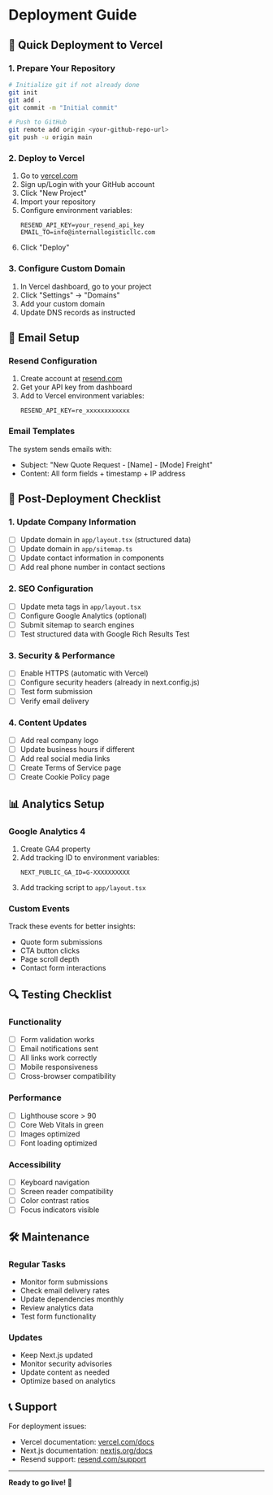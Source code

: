 # Deployment Guide

## 🚀 Quick Deployment to Vercel

### 1. Prepare Your Repository
```bash
# Initialize git if not already done
git init
git add .
git commit -m "Initial commit"

# Push to GitHub
git remote add origin <your-github-repo-url>
git push -u origin main
```

### 2. Deploy to Vercel
1. Go to [vercel.com](https://vercel.com)
2. Sign up/Login with your GitHub account
3. Click "New Project"
4. Import your repository
5. Configure environment variables:
   ```
   RESEND_API_KEY=your_resend_api_key
   EMAIL_TO=info@internallogisticllc.com
   ```
6. Click "Deploy"

### 3. Configure Custom Domain
1. In Vercel dashboard, go to your project
2. Click "Settings" → "Domains"
3. Add your custom domain
4. Update DNS records as instructed

## 📧 Email Setup

### Resend Configuration
1. Create account at [resend.com](https://resend.com)
2. Get your API key from dashboard
3. Add to Vercel environment variables:
   ```
   RESEND_API_KEY=re_xxxxxxxxxxxx
   ```

### Email Templates
The system sends emails with:
- Subject: "New Quote Request - [Name] - [Mode] Freight"
- Content: All form fields + timestamp + IP address

## 🔧 Post-Deployment Checklist

### 1. Update Company Information
- [ ] Update domain in `app/layout.tsx` (structured data)
- [ ] Update domain in `app/sitemap.ts`
- [ ] Update contact information in components
- [ ] Add real phone number in contact sections

### 2. SEO Configuration
- [ ] Update meta tags in `app/layout.tsx`
- [ ] Configure Google Analytics (optional)
- [ ] Submit sitemap to search engines
- [ ] Test structured data with Google Rich Results Test

### 3. Security & Performance
- [ ] Enable HTTPS (automatic with Vercel)
- [ ] Configure security headers (already in next.config.js)
- [ ] Test form submission
- [ ] Verify email delivery

### 4. Content Updates
- [ ] Add real company logo
- [ ] Update business hours if different
- [ ] Add real social media links
- [ ] Create Terms of Service page
- [ ] Create Cookie Policy page

## 📊 Analytics Setup

### Google Analytics 4
1. Create GA4 property
2. Add tracking ID to environment variables:
   ```
   NEXT_PUBLIC_GA_ID=G-XXXXXXXXXX
   ```
3. Add tracking script to `app/layout.tsx`

### Custom Events
Track these events for better insights:
- Quote form submissions
- CTA button clicks
- Page scroll depth
- Contact form interactions

## 🔍 Testing Checklist

### Functionality
- [ ] Form validation works
- [ ] Email notifications sent
- [ ] All links work correctly
- [ ] Mobile responsiveness
- [ ] Cross-browser compatibility

### Performance
- [ ] Lighthouse score > 90
- [ ] Core Web Vitals in green
- [ ] Images optimized
- [ ] Font loading optimized

### Accessibility
- [ ] Keyboard navigation
- [ ] Screen reader compatibility
- [ ] Color contrast ratios
- [ ] Focus indicators visible

## 🛠 Maintenance

### Regular Tasks
- Monitor form submissions
- Check email delivery rates
- Update dependencies monthly
- Review analytics data
- Test form functionality

### Updates
- Keep Next.js updated
- Monitor security advisories
- Update content as needed
- Optimize based on analytics

## 📞 Support

For deployment issues:
- Vercel documentation: [vercel.com/docs](https://vercel.com/docs)
- Next.js documentation: [nextjs.org/docs](https://nextjs.org/docs)
- Resend support: [resend.com/support](https://resend.com/support)

---

**Ready to go live! 🎉**
